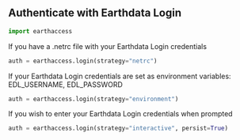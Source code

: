 ## Authenticate with Earthdata Login

```py
import earthaccess
```

If you have a .netrc file with your Earthdata Login credentials

```py
auth = earthaccess.login(strategy="netrc")
```

If your Earthdata Login credentials are set as environment variables: EDL_USERNAME, EDL_PASSWORD

```py
auth = earthaccess.login(strategy="environment")
```

If you wish to enter your Earthdata Login credentials when prompted

```py
auth = earthaccess.login(strategy="interactive", persist=True)
```
